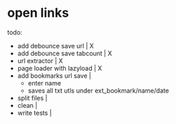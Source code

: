 # open links

todo:
- add debounce save url             | X
- add debounce save tabcount        | X
- url extractor                     | X
- page loader with lazyload         | X
- add bookmarks url save            |
    - enter name
    - saves all txt utls under ext_bookmark/name/date
- split files                       | 
- clean                             | 
- write tests                       |  



